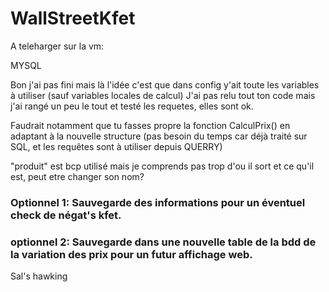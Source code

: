 # WallStreetKfet

A teleharger sur la vm:

MYSQL



Bon j'ai pas fini mais là l'idée c'est que dans config y'ait toute les variables à utiliser (sauf variables locales de calcul)
J'ai pas relu tout ton code mais j'ai rangé un peu le tout et testé les requetes, elles sont ok.

Faudrait notamment que tu fasses propre la fonction CalculPrix() en adaptant à la nouvelle structure (pas besoin du temps car déjà traité sur SQL, et les requêtes sont à utiliser depuis QUERRY)

"produit" est bcp utilisé mais je comprends pas trop d'ou il sort et ce qu'il est, peut etre changer son nom?


### Optionnel 1: Sauvegarde des informations pour un éventuel check de négat's kfet.

### optionnel 2: Sauvegarde dans une nouvelle table de la bdd de la variation des prix pour un futur affichage web.

Sal's hawking


